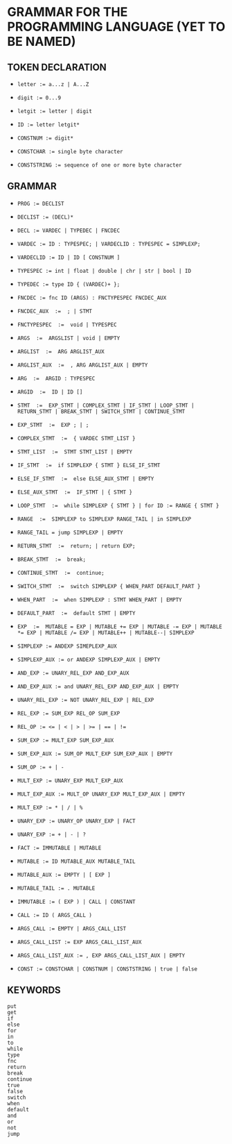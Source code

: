 GRAMMAR FOR THE PROGRAMMING LANGUAGE (YET TO BE NAMED)
===============================================================

## TOKEN DECLARATION

* `letter := a...z | A...Z`

* `digit := 0...9`

* `letgit := letter | digit`

* `ID := letter letgit*`

* `CONSTNUM := digit*`

* `CONSTCHAR := single byte character`

* `CONSTSTRING := sequence of one or more byte character`

## GRAMMAR

* `PROG := DECLIST`

* `DECLIST := (DECL)*`

* `DECL := VARDEC | TYPEDEC | FNCDEC`

* `VARDEC := ID : TYPESPEC; | VARDECLID : TYPESPEC = SIMPLEXP;`

* `VARDECLID := ID | ID [ CONSTNUM ]`

* `TYPESPEC := int | float | double | chr | str | bool | ID`

* `TYPEDEC := type ID { (VARDEC)+ };`

* `FNCDEC := fnc ID (ARGS) : FNCTYPESPEC FNCDEC_AUX`

* `FNCDEC_AUX  :=  ; | STMT`

* `FNCTYPESPEC  :=  void | TYPESPEC`

* `ARGS  :=  ARGSLIST | void | EMPTY`

* `ARGLIST  :=  ARG ARGLIST_AUX`

* `ARGLIST_AUX  :=  , ARG ARGLIST_AUX | EMPTY`

* `ARG  :=  ARGID : TYPESPEC`

* `ARGID  :=  ID | ID []`

* `STMT  :=  EXP_STMT | COMPLEX_STMT | IF_STMT | LOOP_STMT | RETURN_STMT | BREAK_STMT | SWITCH_STMT | CONTINUE_STMT`

* `EXP_STMT  :=  EXP ; | ;`

* `COMPLEX_STMT  :=  { VARDEC STMT_LIST }`

* `STMT_LIST  :=  STMT STMT_LIST | EMPTY`

* `IF_STMT  :=  if SIMPLEXP { STMT } ELSE_IF_STMT`

* `ELSE_IF_STMT  :=  else ELSE_AUX_STMT | EMPTY`

* `ELSE_AUX_STMT  :=  IF_STMT | { STMT }`

* `LOOP_STMT  :=  while SIMPLEXP { STMT } | for ID := RANGE { STMT }`

* `RANGE  :=  SIMPLEXP to SIMPLEXP RANGE_TAIL | in SIMPLEXP`

* `RANGE_TAIL = jump SIMPLEXP | EMPTY`

* `RETURN_STMT  :=  return; | return EXP;`

* `BREAK_STMT  :=  break;`

* `CONTINUE_STMT  :=  continue;`

* `SWITCH_STMT  :=  switch SIMPLEXP { WHEN_PART DEFAULT_PART }`

* `WHEN_PART  :=  when SIMPLEXP : STMT WHEN_PART | EMPTY`

* `DEFAULT_PART  :=  default STMT | EMPTY`

* `EXP  :=  MUTABLE = EXP | MUTABLE += EXP | MUTABLE -= EXP | MUTABLE *= EXP | MUTABLE /= EXP | MUTABLE++ | MUTABLE--| SIMPLEXP`

* `SIMPLEXP := ANDEXP SIMEPLEXP_AUX`

* `SIMPLEXP_AUX := or ANDEXP SIMPLEXP_AUX | EMPTY`

* `AND_EXP := UNARY_REL_EXP AND_EXP_AUX`

* `AND_EXP_AUX := and UNARY_REL_EXP AND_EXP_AUX | EMPTY`

* `UNARY_REL_EXP := NOT UNARY_REL_EXP | REL_EXP`

* `REL_EXP := SUM_EXP REL_OP SUM_EXP`

* `REL_OP := <= | < | > | >= | == | !=`

* `SUM_EXP := MULT_EXP SUM_EXP_AUX`

* `SUM_EXP_AUX := SUM_OP MULT_EXP SUM_EXP_AUX | EMPTY`

* `SUM_OP := + | -`

* `MULT_EXP := UNARY_EXP MULT_EXP_AUX`

* `MULT_EXP_AUX := MULT_OP UNARY_EXP MULT_EXP_AUX | EMPTY`

* `MULT_EXP := * | / | %`

* `UNARY_EXP := UNARY_OP UNARY_EXP | FACT`

* `UNARY_EXP := + | - | ?`

* `FACT := IMMUTABLE | MUTABLE`

* `MUTABLE := ID MUTABLE_AUX MUTABLE_TAIL`

* `MUTABLE_AUX := EMPTY | [ EXP ]`

* `MUTABLE_TAIL := . MUTABLE`

* `IMMUTABLE := ( EXP ) | CALL | CONSTANT`

* `CALL := ID ( ARGS_CALL )`

* `ARGS_CALL := EMPTY | ARGS_CALL_LIST`

* `ARGS_CALL_LIST := EXP ARGS_CALL_LIST_AUX`

* `ARGS_CALL_LIST_AUX := , EXP ARGS_CALL_LIST_AUX | EMPTY`

* `CONST := CONSTCHAR | CONSTNUM | CONSTSTRING | true | false`

## KEYWORDS

```
put
get
if
else
for
in
to
while
type
fnc
return
break
continue
true
false
switch
when
default
and
or
not
jump
```
